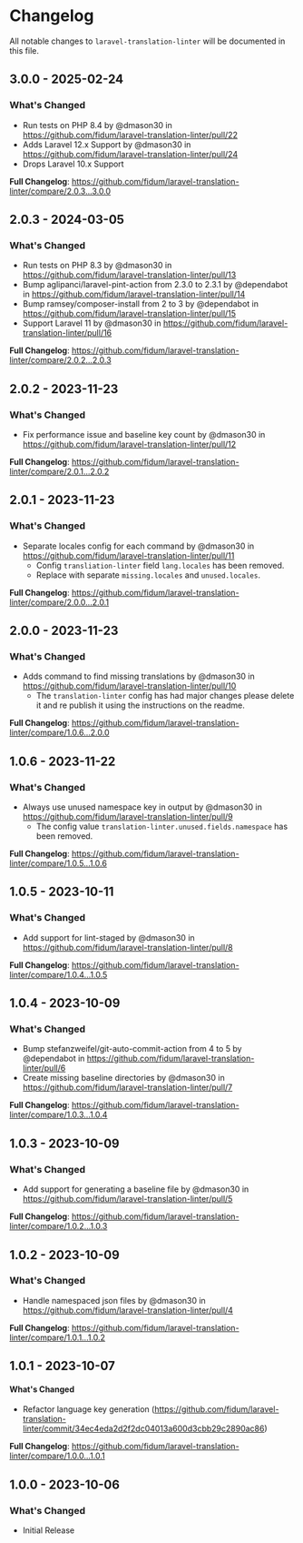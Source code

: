 # Changelog

All notable changes to `laravel-translation-linter` will be documented in this file.

## 3.0.0 - 2025-02-24

### What's Changed

* Run tests on PHP 8.4 by @dmason30 in https://github.com/fidum/laravel-translation-linter/pull/22
* Adds Laravel 12.x Support by @dmason30 in https://github.com/fidum/laravel-translation-linter/pull/24
* Drops Laravel 10.x Support

**Full Changelog**: https://github.com/fidum/laravel-translation-linter/compare/2.0.3...3.0.0

## 2.0.3 - 2024-03-05

### What's Changed

* Run tests on PHP 8.3 by @dmason30 in https://github.com/fidum/laravel-translation-linter/pull/13
* Bump aglipanci/laravel-pint-action from 2.3.0 to 2.3.1 by @dependabot in https://github.com/fidum/laravel-translation-linter/pull/14
* Bump ramsey/composer-install from 2 to 3 by @dependabot in https://github.com/fidum/laravel-translation-linter/pull/15
* Support Laravel 11 by @dmason30 in https://github.com/fidum/laravel-translation-linter/pull/16

**Full Changelog**: https://github.com/fidum/laravel-translation-linter/compare/2.0.2...2.0.3

## 2.0.2 - 2023-11-23

### What's Changed

- Fix performance issue and baseline key count by @dmason30 in https://github.com/fidum/laravel-translation-linter/pull/12

**Full Changelog**: https://github.com/fidum/laravel-translation-linter/compare/2.0.1...2.0.2

## 2.0.1 - 2023-11-23

### What's Changed

- Separate locales config for each command by @dmason30 in https://github.com/fidum/laravel-translation-linter/pull/11
  - Config `transliation-linter` field `lang.locales` has been removed.
  - Replace with separate `missing.locales` and `unused.locales`.
  

**Full Changelog**: https://github.com/fidum/laravel-translation-linter/compare/2.0.0...2.0.1

## 2.0.0 - 2023-11-23

### What's Changed

- Adds command to find missing translations by @dmason30 in https://github.com/fidum/laravel-translation-linter/pull/10
  - The `translation-linter` config has had major changes please delete it and re publish it using the instructions on the readme.
  

**Full Changelog**: https://github.com/fidum/laravel-translation-linter/compare/1.0.6...2.0.0

## 1.0.6 - 2023-11-22

### What's Changed

- Always use unused namespace key in output by @dmason30 in https://github.com/fidum/laravel-translation-linter/pull/9
  - The config value `translation-linter.unused.fields.namespace` has been removed.
  

**Full Changelog**: https://github.com/fidum/laravel-translation-linter/compare/1.0.5...1.0.6

## 1.0.5 - 2023-10-11

### What's Changed

- Add support for lint-staged by @dmason30 in https://github.com/fidum/laravel-translation-linter/pull/8

**Full Changelog**: https://github.com/fidum/laravel-translation-linter/compare/1.0.4...1.0.5

## 1.0.4 - 2023-10-09

### What's Changed

- Bump stefanzweifel/git-auto-commit-action from 4 to 5 by @dependabot in https://github.com/fidum/laravel-translation-linter/pull/6
- Create missing baseline directories by @dmason30 in https://github.com/fidum/laravel-translation-linter/pull/7

**Full Changelog**: https://github.com/fidum/laravel-translation-linter/compare/1.0.3...1.0.4

## 1.0.3 - 2023-10-09

### What's Changed

- Add support for generating a baseline file by @dmason30 in https://github.com/fidum/laravel-translation-linter/pull/5

**Full Changelog**: https://github.com/fidum/laravel-translation-linter/compare/1.0.2...1.0.3

## 1.0.2 - 2023-10-09

### What's Changed

- Handle namespaced json files by @dmason30 in https://github.com/fidum/laravel-translation-linter/pull/4

**Full Changelog**: https://github.com/fidum/laravel-translation-linter/compare/1.0.1...1.0.2

## 1.0.1 - 2023-10-07

#### What's Changed

- Refactor language key generation (https://github.com/fidum/laravel-translation-linter/commit/34ec4eda2d2f2dc04013a600d3cbb29c2890ac86)

**Full Changelog**: https://github.com/fidum/laravel-translation-linter/compare/1.0.0...1.0.1

## 1.0.0 - 2023-10-06

### What's Changed

- Initial Release
